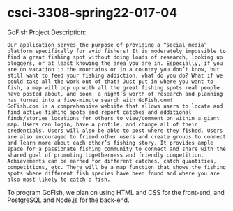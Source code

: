 # csci-3308-spring22-017-04

GoFish Project Description:

	Our application serves the purpose of providing a “social media” platform specifically for avid fishers! It is moderately impossible to find a great fishing spot without doing loads of research, looking up bloggers, or at least knowing the area you are in. Especially, if you are on vacation in the mountains or in a country you don’t know, but still want to feed your fishing addiction, what do you do? What if we could take all the work out of that! Just put in where you want to fish, a map will pop up with all the great fishing spots real people have posted about, and boom; a night’s worth of research and planning has turned into a five-minute search with GoFish.com!
	GoFish.com is a comprehensive website that allows users to locate and find active fishing spots and report catches and additional finds/stories locations for others to view/comment on within a giant map. Users can login, have a profile, and change all of their credentials. Users will also be able to post where they fished. Users are also encouraged to friend other users and create groups to connect and learn more about each other’s fishing story. It provides ample space for a passionate fishing community to connect and share with the shared goal of promoting togetherness and friendly competition. Achievements can be earned for different catches, catch quantities, competitions, etc. There will be a map function that shows the fishing spots where different fish species have been found and where you are also most likely to catch a fish.

To program GoFIsh, we plan on using HTML and CSS for the front-end, and PostgreSQL and Node.js for the back-end.

